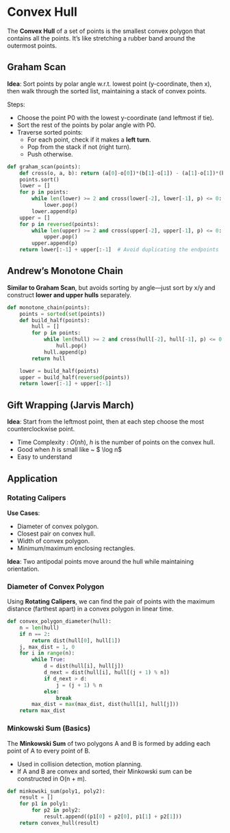 # Convex Hull

The **Convex Hull** of a set of points is the smallest convex polygon that contains all the points. It’s like stretching a rubber band around the outermost points.

## Graham Scan

**Idea**: Sort points by polar angle w.r.t. lowest point (y-coordinate, then x), then walk through the sorted list, maintaining a stack of convex points.

Steps:

- Choose the point P0 with the lowest y-coordinate (and leftmost if tie).
- Sort the rest of the points by polar angle with P0.
- Traverse sorted points:
  - For each point, check if it makes a **left turn**.
  - Pop from the stack if not (right turn).
  - Push otherwise.

````python
def graham_scan(points):
    def cross(o, a, b): return (a[0]-o[0])*(b[1]-o[1]) - (a[1]-o[1])*(b[0]-o[0])
    points.sort()
    lower = []
    for p in points:
        while len(lower) >= 2 and cross(lower[-2], lower[-1], p) <= 0:
            lower.pop()
        lower.append(p)
    upper = []
    for p in reversed(points):
        while len(upper) >= 2 and cross(upper[-2], upper[-1], p) <= 0:
            upper.pop()
        upper.append(p)
    return lower[:-1] + upper[:-1]  # Avoid duplicating the endpoints
````

## Andrew’s Monotone Chain

**Similar to Graham Scan**, but avoids sorting by angle—just sort by x/y and construct **lower and upper hulls** separately.

````python
def monotone_chain(points):
    points = sorted(set(points))
    def build_half(points):
        hull = []
        for p in points:
            while len(hull) >= 2 and cross(hull[-2], hull[-1], p) <= 0:
                hull.pop()
            hull.append(p)
        return hull

    lower = build_half(points)
    upper = build_half(reversed(points))
    return lower[:-1] + upper[:-1]
````

## Gift Wrapping (Jarvis March)

**Idea**: Start from the leftmost point, then at each step choose the most counterclockwise point.

- Time Complexity : $O(nh)$, $h$ is the number of points on the convex hull.
- Good when $h$ is small like ~ $ \log n$
- Easy to understand

## Application

### Rotating Calipers

**Use Cases**:

- Diameter of convex polygon.
- Closest pair on convex hull.
- Width of convex polygon.
- Minimum/maximum enclosing rectangles.

**Idea**: Two antipodal points move around the hull while maintaining orientation.

### Diameter of Convex Polygon

Using **Rotating Calipers**, we can find the pair of points with the maximum distance (farthest apart) in a convex polygon in linear time.

````python
def convex_polygon_diameter(hull):
    n = len(hull)
    if n == 2:
        return dist(hull[0], hull[1])
    j, max_dist = 1, 0
    for i in range(n):
        while True:
            d = dist(hull[i], hull[j])
            d_next = dist(hull[i], hull[(j + 1) % n])
            if d_next > d:
                j = (j + 1) % n
            else:
                break
        max_dist = max(max_dist, dist(hull[i], hull[j]))
    return max_dist
````

### Minkowski Sum (Basics)

The **Minkowski Sum** of two polygons A and B is formed by adding each point of A to every point of B.

- Used in collision detection, motion planning.
- If A and B are convex and sorted, their Minkowski sum can be constructed in O(n + m).

````python
def minkowski_sum(poly1, poly2):
    result = []
    for p1 in poly1:
        for p2 in poly2:
            result.append((p1[0] + p2[0], p1[1] + p2[1]))
    return convex_hull(result)
````

